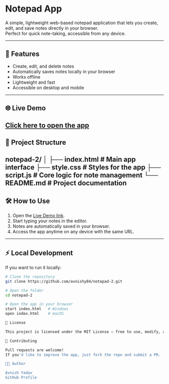 # Notepad App

A simple, lightweight web-based notepad application that lets you create, edit, and save notes directly in your browser.  
Perfect for quick note-taking, accessible from any device.

---

## 🚀 Features
- Create, edit, and delete notes
- Automatically saves notes locally in your browser
- Works offline
- Lightweight and fast
- Accessible on desktop and mobile

---

## 🌐 Live Demo
[Click here to open the app](https://notepad-2-e34b1.web.app/index.html)
---

## 📂 Project Structure
notepad-2/
│
├── index.html # Main app interface
├── style.css # Styles for the app
├── script.js # Core logic for note management
└── README.md # Project documentation
---

## 🛠 How to Use
1. Open the [Live Demo link](https://notepad-2-e34b1.web.app/index.html).
2. Start typing your notes in the editor.
3. Notes are automatically saved in your browser.
4. Access the app anytime on any device with the same URL.

---

## ⚡ Local Development
If you want to run it locally:
```bash
# Clone the repository
git clone https://github.com/avnishy84/notepad-2.git

# Open the folder
cd notepad-2

# Open the app in your browser
start index.html   # Windows
open index.html    # macOS

📜 License

This project is licensed under the MIT License — free to use, modify, and share.

🤝 Contributing

Pull requests are welcome!
If you'd like to improve the app, just fork the repo and submit a PR.

👨‍💻 Author

Avnish Yadav
GitHub Profile


